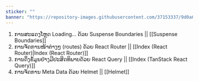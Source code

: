 ```yaml
---
sticker: ""
banner: "https://repository-images.githubusercontent.com/37153337/9d0a6780-394a-11eb-9fd1-6296a684b124"
---
```

1. ການສະແດງໂຫຼດ Loading... ດ້ວຍ Suspense Boundaries || [[Suspense Boundaries]]
2. ການຈັດການໜ້າຕ່າງໆ (routes) ດ້ວຍ React Router || [[Index (React Router)|Index (React Router)]]
3. ການດຶງຂໍ້ມູນຢ່າງມີປະສິດທິພາບດ້ວຍ React Query || [[Index (TanStack React Query)]]
4. ການຈັດການ Meta Data ດ້ວຍ Helmet || [[Helmet]]
